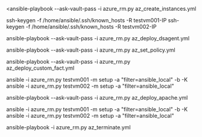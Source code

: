 <ansible-playbook --ask-vault-pass -i azure_rm.py az_create_instances.yml

ssh-keygen -f /home/ansible/.ssh/known_hosts -R testvm001-IP
ssh-keygen -f /home/ansible/.ssh/known_hosts -R testvm002-IP

ansible-playbook --ask-vault-pass -i azure_rm.py az_deploy_dsagent.yml

ansible-playbook --ask-vault-pass -i azure_rm.py az_set_policy.yml

ansible-playbook --ask-vault-pass -i azure_rm.py az_deploy_custom_fact.yml

ansible -i azure_rm.py testvm001 -m setup -a "filter=ansible_local" -b -K
ansible -i azure_rm.py testvm002 -m setup -a "filter=ansible_local"

ansible-playbook --ask-vault-pass -i azure_rm.py az_deploy_apache.yml

ansible -i azure_rm.py testvm001 -m setup -a "filter=ansible_local" -b -K
ansible -i azure_rm.py testvm002 -m setup -a "filter=ansible_local"

ansible-playbook -i azure_rm.py az_terminate.yml
